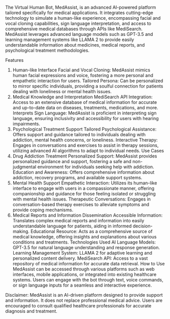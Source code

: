 The Virtual Human Bot, MedAssist, is an advanced AI-powered platform tailored specifically for medical applications. It integrates cutting-edge technology to simulate a human-like experience, encompassing facial and vocal cloning capabilities, sign language interpretation, and access to comprehensive medical databases through APIs like MediSearch. MedAssist leverages advanced language models such as GPT-3.5 and learning management systems like LLAMA 2 to provide easily understandable information about medicines, medical reports, and psychological treatment methodologies.

Features
1. Human-like Interface
Facial and Vocal Cloning: MedAssist mimics human facial expressions and voice, fostering a more personal and empathetic interaction for users.
Tailored Persona: Can be personalized to mirror specific individuals, providing a soulful connection for patients dealing with loneliness or mental health issues.
2. Medical Knowledge and Interpretation
MediSearch API Integration: Access to an extensive database of medical information for accurate and up-to-date data on diseases, treatments, medications, and more.
Interprets Sign Language: MedAssist is proficient in interpreting sign language, ensuring inclusivity and accessibility for users with hearing impairments.
3. Psychological Treatment Support
Tailored Psychological Assistance: Offers support and guidance tailored to individuals dealing with addiction, mental health concerns, or loneliness.
Interactive Therapy: Engages in conversations and exercises to assist in therapy sessions, utilizing advanced AI algorithms to adapt to individual needs.
Use Cases
1. Drug Addiction Treatment
Personalized Support: MedAssist provides personalized guidance and support, fostering a safe and non-judgmental environment for individuals seeking help with addiction.
Education and Awareness: Offers comprehensive information about addiction, recovery programs, and available support systems.
2. Mental Health Support
Empathetic Interaction: Utilizes its human-like interface to engage with users in a compassionate manner, offering companionship and guidance for those feeling isolated or struggling with mental health issues.
Therapeutic Conversations: Engages in conversation-based therapy exercises to alleviate symptoms and provide coping mechanisms.
3. Medical Reports and Information Dissemination
Accessible Information: Translates complex medical reports and information into easily understandable language for patients, aiding in informed decision-making.
Educational Resource: Acts as a comprehensive source of medical knowledge, offering insights and explanations about various conditions and treatments.
Technologies Used
AI Language Models: GPT-3.5 for natural language understanding and response generation.
Learning Management System: LLAMA 2 for adaptive learning and personalized content delivery.
MediSearch API: Access to a vast repository of medical information for accurate data retrieval.
How to Use
MedAssist can be accessed through various platforms such as web interfaces, mobile applications, or integrated into existing healthcare systems. Users can engage with the bot through text, voice commands, or sign language inputs for a seamless and interactive experience.

Disclaimer: MedAssist is an AI-driven platform designed to provide support and information. It does not replace professional medical advice. Users are encouraged to consult qualified healthcare professionals for accurate diagnosis and treatment.
